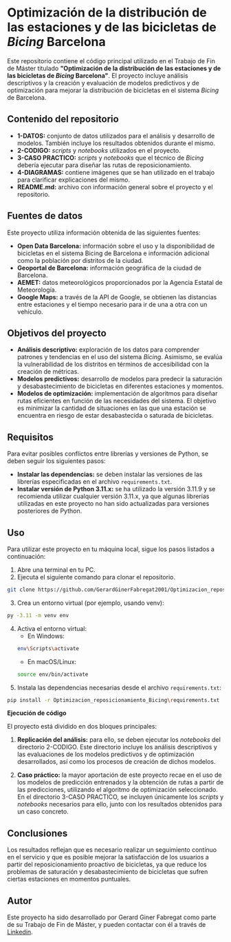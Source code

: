 # Optimización de la distribución de las estaciones y de las bicicletas de *Bicing* Barcelona 

Este repositorio contiene el código principal utilizado en el Trabajo de Fin de Máster titulado **"Optimización de la distribución de las estaciones y de las bicicletas de *Bicing* Barcelona"**. El proyecto incluye análisis descriptivos y la creación y evaluación de modelos predictivos y de optimización para mejorar la distribución de bicicletas en el sistema *Bicing* de Barcelona.

## Contenido del repositorio

* **1-DATOS:** conjunto de datos utilizados para el análisis y desarrollo de modelos. También incluye los resultados obtenidos durante el mismo.
* **2-CODIGO:** *scripts* y *notebooks* utilizados en el proyecto.
* **3-CASO PRACTICO:** *scripts* y *notebooks* que el técnico de *Bicing* debería ejecutar para diseñar las rutas de reposicionamiento.
* **4-DIAGRAMAS:** contiene imágenes que se han utilizado en el trabajo para clarificar explicaciones del mismo.
* **README.md:** archivo con información general sobre el proyecto y el repositorio.

## Fuentes de datos

Este proyecto utiliza información obtenida de las siguientes fuentes:

* **Open Data Barcelona:** información sobre el uso y la disponibilidad de bicicletas en el sistema Bicing de Barcelona e información adicional como la población por distritos de la ciudad.
* **Geoportal de Barcelona:** información geográfica de la ciudad de Barcelona.
* **AEMET:** datos meteorológicos proporcionados por la Agencia Estatal de Meteorología.
* **Google Maps:** a través de la API de Google, se obtienen las distancias entre estaciones y el tiempo necesario para ir de una a otra con un vehículo.

## Objetivos del proyecto

* **Análisis descriptivo:** exploración de los datos para comprender patrones y tendencias en el uso del sistema *Bicing*. Asimismo, se evalúa la vulnerabilidad de los distritos en términos de accesibilidad con la creación de métricas.
* **Modelos predictivos:** desarrollo de modelos para predecir la saturación y desabastecimiento de bicicletas en diferentes estaciones y momentos.
* **Modelos de optimización:** implementación de algoritmos para diseñar rutas eficientes en función de las necesidades del sistema. El objetivo es minimizar la cantidad de situaciones en las que una estación se encuentra en riesgo de estar desabastecida o saturada de bicicletas.

## Requisitos

Para evitar posibles conflictos entre librerías y versiones de Python, se deben seguir los siguientes pasos:

* **Instalar las dependencias:** se deben instalar las versiones de las librerías especificadas en el archivo ```requirements.txt```.
* **Instalar versión de Python 3.11.x:** se ha utilizado la versión 3.11.9 y se recomienda utilizar cualquier versión 3.11.x, ya que algunas librerías utilizadas en este proyecto no han sido actualizadas para versiones posteriores de Python.



## Uso
Para utilizar este proyecto en tu máquina local, sigue los pasos listados a continuación:
1. Abre una terminal en tu PC.
2. Ejecuta el siguiente comando para clonar el repositorio.

```bash
git clone https://github.com/GerardGinerFabregat2001/Optimizacion_reposicionamiento_Bicing.git
```
3. Crea un entorno virtual (por ejemplo, usando venv):
```bash
py -3.11 -m venv env
```
4. Activa el entorno virtual:
    * En Windows:
    ```bash
    env\Scripts\activate
    ```
    * En macOS/Linux:
    ```bash
    source env/bin/activate
    ```
5. Instala las dependencias necesarias desde el archivo ```requirements.txt```:
```bash 
pip install -r Optimizacion_reposicionamiento_Bicing\requirements.txt
```

**Ejecución de código**

El proyecto está dividido en dos bloques principales:

1. **Replicación del análisis:**
para ello, se deben ejecutar los *notebooks* del directorio 2-CODIGO. Este directorio incluye los análisis descriptivos y las evaluaciones de los modelos predictivos y de optimización desarrollados, así como los procesos de creación de dichos modelos.


2. **Caso práctico:**
la mayor aportación de este proyecto recae en el uso de los modelos de predicción entrenados y la obtención de rutas a partir de las predicciones, utilizando el algoritmo de optimización seleccionado. En el directorio 3-CASO PRACTICO, se incluyen únicamente los *scripts* y *notebooks* necesarios para ello, junto con los resultados obtenidos para un caso concreto.

## Conclusiones
Los resultados reflejan que es necesario realizar un seguimiento contínuo en el servicio y que es posible mejorar la satisfacción de los usuarios a partir del reposicionamiento proactivo de bicicletas, ya que reduce los problemas de saturación y desabastecimiento de bicicletas que sufren ciertas estaciones en momentos puntuales.

## Autor
Este proyecto ha sido desarrollado por Gerard Giner Fabregat como parte de su Trabajo de Fin de Máster, y pueden contactar con él a través de [Linkedin](https://es.linkedin.com/in/gerard-giner-fabregat-8bbb7231a).
